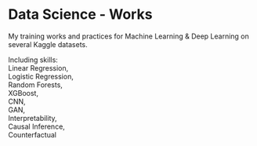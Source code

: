 # Data Science - Works

My training works and practices for Machine Learning & Deep Learning on several Kaggle datasets.    
  
Including skills:  
Linear Regression,   
Logistic Regression,   
Random Forests,  
XGBoost,  
CNN,  
GAN,  
Interpretability,   
Causal Inference,  
Counterfactual   
